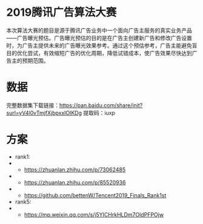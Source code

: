 # 2019腾讯广告算法大赛
本次算法大赛的题目是源于腾讯广告业务中一个面向广告主服务的真实业务产品 ——广告曝光预估。广告曝光预估的目的是在广告主创建新广告和修改广告设置时，为广告主提供未来的广告曝光效果参考。通过这个预估参考，广告主能避免盲目的优化尝试，有效缩短广告的优化周期，降低试错成本，使广告效果尽快达到广告主的预期范围。

# 数据
完整数据集下载链接：https://pan.baidu.com/share/init?surl=yV4l0vTmjfXjbpxxIOlKDg
提取码：iuxp

# 方案
- rank1: 
- - https://zhuanlan.zhihu.com/p/73062485
- - https://zhuanlan.zhihu.com/p/85520936
- - https://github.com/bettenW/Tencent2019_Finals_Rank1st
- rank5: 
- - https://mp.weixin.qq.com/s/j5YICHrkHLDm7OldPFPOjw


